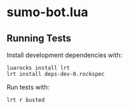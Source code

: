 # sumo-bot.lua
## Running Tests
Install development dependencies with:

```shell
luarocks install lrt
lrt install deps-dev-0.rockspec
```

Run tests with:

```shell
lrt r busted
```
